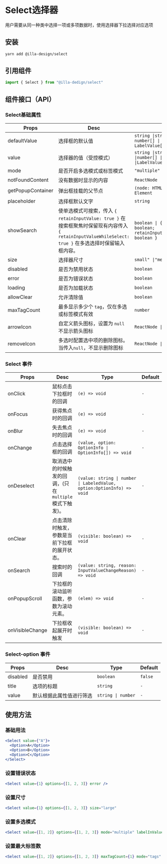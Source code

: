 # Select选择器

用户需要从同一种类中选择一项或多项数据时，使用选择器下拉选择对应选项

## 安装

```bash
yarn add @illa-design/select
```

## 引用组件

```jsx
import { Select } from "@illa-dedign/select"
```

## 组件接口（API）

### Select基础属性

| Props             | Desc                                                         | Type                                                         | Default    |
| ----------------- | ------------------------------------------------------------ | ------------------------------------------------------------ | ---------- |
| defaultValue      | 选择框的默认值                                               | `string \|string[] \| number \|  number[] \| LabelValue \| LabelValue[]` | `-`        |
| value             | 选择器的值（受控模式）                                       | `string \|string[] \|number \|number[] \|LabelValue \|LabelValue[]` | `-`        |
| mode              | 是否开启多选模式或标签模式                                   | `"multiple" \|"tags" `                                       | `-`        |
| notFoundContent   | 没有数据时显示的内容                                         | `ReactNode`                                                  | `-`        |
| getPopupContainer | 弹出框挂载的父节点                                           | `(node: HTMLElement) => Element `                            | `"circle"` |
| placeholder       | 选择框默认文字                                               | `string`                                                     | `-`        |
| showSearch        | 使单选模式可搜索，传入 `{ retainInputValue: true }` 在搜索框聚焦时保留现有内容传入 `{ retainInputValueWhileSelect: true }` 在多选选择时保留输入框内容。 | `boolean \| {retainInputValue?: boolean; retainInputValueWhileSelect?: boolean } ` | `-`        |
| size              | 选择器尺寸                                                   | `small" \|"medium" \| "large" `                              | `"medium"` |
| disabled          | 是否为禁用状态                                               | `boolean`                                                    | `-`        |
| error             | 是否为错误状态                                               | `boolean`                                                    | `-`        |
| loading           | 是否为加载状态                                               | `boolean`                                                    | `-`        |
| allowClear        | 允许清除值                                                   | `boolean`                                                    | `-`        |
| maxTagCount       | 最多显示多少个 `tag`，仅在多选或标签模式有效                 | `number`                                                     | `-`        |
| arrowIcon         | 自定义箭头图标，设置为 `null` 不显示箭头图标                 | `ReactNode \| null`                                          | `-`        |
| removeIcon        | 多选时配置选中项的删除图标。当传入`null`，不显示删除图标     | `ReactNode \|null`                                           | `-`        |

### Select 事件

| Props           | Desc                                                     | Type                                                         | Default |
| --------------- | -------------------------------------------------------- | ------------------------------------------------------------ | ------- |
| onClick         | 鼠标点击下拉框时的回调                                   | `(e) => void `                                               | `-`     |
| onFocus         | 获得焦点时的回调                                         | `(e) => void`                                                | `-`     |
| onBlur          | 失去焦点时的回调                                         | `(e) => void `                                               | `-`     |
| onChange        | 点击选择框的回调                                         | `(value, option: OptionInfo \| OptionInfo[]) => void  `      | `-`     |
| onDeselect      | 取消选中的时候触发的回调，(只在 `multiple` 模式下触发)。 | `(value: string \| number \| LabeledValue, option:OptionInfo) => void ` | `-`     |
| onClear         | 点击清除时触发，参数是当前下拉框的展开状态。             | `(visible: boolean) => void `                                | `-`     |
| onSearch        | 搜索时的回调                                             | `(value: string, reason: InputValueChangeReason) => void `   | `-`     |
| onPopupScroll   | 下拉框的滚动监听函数，参数为滚动元素。                   | `(elem) => void `                                            | `-`     |
| onVisibleChange | 下拉框收起展开时触发                                     | `(visible: boolean) => void `                                | `-`     |



### Select-option 事件

| Props    | Desc                     | Type               | Default |
| -------- | ------------------------ | ------------------ | ------- |
| disabled | 是否禁用                 | `boolean`          | `false` |
| title    | 选项的标题               | `string`           | `-`     |
| value    | 默认根据此属性值进行筛选 | `string \| number` | `-`     |

## 使用方法

### 基础用法

```jsx
<Select value={"A"}>
  <Option>A</Option>
  <Option>B</Option>
  <Option>C</Option>
</Select>
```

### 设置错误状态

```jsx
<Select value={1} options={[1, 2, 3]} error />
```

### 设置尺寸

```jsx
<Select value={1} options={[1, 2, 3]} size="large"
```

### 设置多选模式

```jsx
<Select value={[1, 2]} options={[1, 2, 3]} mode="multiple" labelInValue />
```

### 设置最大标签数

```jsx
<Select value={[1, 2]} options={[1, 2, 3]} maxTagCount={1} mode="tags" />
```
